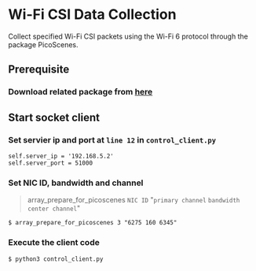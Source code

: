 # Wi-Fi CSI Data Collection

Collect specified Wi-Fi CSI packets using the Wi-Fi 6 protocol through the package PicoScenes.

## Prerequisite
### Download related package from [here](https://ps.zpj.io/)

## Start socket client
### Set servier ip and port at `line 12` in `control_client.py`
```python=12
self.server_ip = '192.168.5.2'
self.server_port = 51000
```
### Set NIC ID, bandwidth and channel
> array_prepare_for_picoscenes `NIC ID` "`primary channel` `bandwidth` `center channel`"
```shell!
$ array_prepare_for_picoscenes 3 "6275 160 6345"
```
### Execute the client code
```shell!
$ python3 control_client.py
```